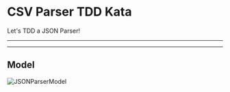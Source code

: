 # CSV Parser TDD Kata

Let's TDD a JSON Parser!
<hr>


<hr>

## Model

![JSONParserModel](docs/Model.png)
